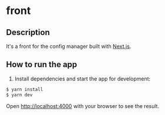 # front

## Description

It's a front for the config manager built with [Next.js](https://nextjs.org/).

## How to run the app

1. Install dependencies and start the app for development:

```bash
$ yarn install
$ yarn dev
```

Open [http://localhost:4000](http://localhost:4000) with your browser to see the result.
